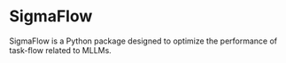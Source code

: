 # SigmaFlow
SigmaFlow is a Python package designed to optimize the performance of task-flow related to MLLMs.
